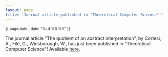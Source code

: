 ```yaml
---
layout: page
title: 'Journal article published in "Theoretical Computer Science"!'
---
```


<small>{{ page.date | date: "%-d %B %Y" }}</small>

The journal article "The quotient of an abstract interpretation", by Cortesi, A., Filé, G., Winsborough, W., has just been published in "Theoretical Computer Science"! Available [here](https://doi.org/10.1016/S0304-3975(97)00137-0).
